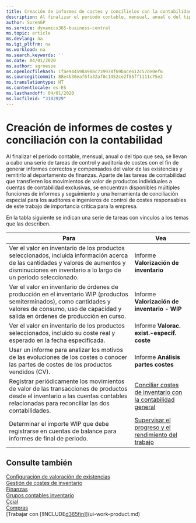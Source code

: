 ```yaml
---
title: Creación de informes de costes y concílielos con la contabilidad | Documentos de Microsoft
description: Al finalizar el periodo contable, mensual, anual o del tipo que sea, se llevan a cabo una serie de tareas de control y auditoría de costes con el fin de generar informes correctos y compensados del valor de las existencias y remitirlo al departamento de finanzas. Aparte de las tareas de contabilidad que transfieren los movimientos de valor de productos individuales a cuentas de contabilidad exclusivas, se encuentran disponibles múltiples funciones de informes y seguimiento y una herramienta de conciliación especial para los auditores e ingenieros de control de costes responsables de este trabajo de importancia crítica para la empresa.
author: SorenGP
ms.service: dynamics365-business-central
ms.topic: article
ms.devlang: na
ms.tgt_pltfrm: na
ms.workload: na
ms.search.keywords: ''
ms.date: 04/01/2020
ms.author: sgroespe
ms.openlocfilehash: 1fae944598a988c739978f69bace612c57de0ef6
ms.sourcegitcommit: 88e4b30eaf6fa32af0c1452ce2f85ff1111c75e2
ms.translationtype: HT
ms.contentlocale: es-ES
ms.lasthandoff: 04/01/2020
ms.locfileid: "3182929"
---
```

# <a name="reporting-costs-and-reconciling-with-the-general-ledger"></a>Creación de informes de costes y conciliación con la contabilidad
Al finalizar el periodo contable, mensual, anual o del tipo que sea, se llevan a cabo una serie de tareas de control y auditoría de costes con el fin de generar informes correctos y compensados del valor de las existencias y remitirlo al departamento de finanzas. Aparte de las tareas de contabilidad que transfieren los movimientos de valor de productos individuales a cuentas de contabilidad exclusivas, se encuentran disponibles múltiples funciones de informes y seguimiento y una herramienta de conciliación especial para los auditores e ingenieros de control de costes responsables de este trabajo de importancia crítica para la empresa.  

 En la tabla siguiente se indican una serie de tareas con vínculos a los temas que las describen.   

|**Para**|**Vea**|  
|------------|-------------|  
|Ver el valor en inventario de los productos seleccionados, incluida información acerca de las cantidades y valores de aumentos y disminuciones en inventario a lo largo de un periodo seleccionado.|Informe **Valorización de inventario**|  
|Ver el valor en inventario de órdenes de producción en el inventario WIP (productos semiterminados), como cantidades y valores de consumo, uso de capacidad y salida en órdenes de producción en curso.|Informe **Valorización de inventario - WIP**|  
|Ver el valor en inventario de los productos seleccionados, incluido su coste real y esperado en la fecha especificada.|Informe **Valorac. exist.-especif. coste**|  
|Usar un informe para analizar los motivos de las evoluciones de los costes o conocer las partes de costes de los productos vendidos (CV).|Informe **Análisis partes costes**|  
|Registrar periódicamente los movimientos de valor de las transacciones de productos desde el inventario a las cuentas contables relacionadas para reconciliar las dos contabilidades.|[Conciliar costes de inventario con la contabilidad general](finance-how-to-post-inventory-costs-to-the-general-ledger.md)|  
|Determinar el importe WIP que debe registrarse en cuentas de balance para informes de final de periodo.|[Supervisar el progreso y el rendimiento del trabajo](projects-how-monitor-progress-performance.md)|

## <a name="see-also"></a>Consulte también  
[Configuración de valoración de existencias](finance-set-up-inventory-valuation-and-costing.md)  
[Gestión de costes de inventario](finance-manage-inventory-costs.md)  
[Finanzas](finance.md)  
[Grupos contables inventario](inventory-manage-inventory.md)   
[Ccial](sales-manage-sales.md)   
[Compras](purchasing-manage-purchasing.md)  
[Trabajar con [!INCLUDE[d365fin](includes/d365fin_md.md)]](ui-work-product.md)
